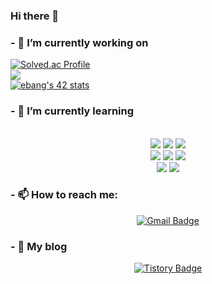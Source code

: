 ### Hi there 👋

<!--
**ebang091/ebang091** is a ✨ _special_ ✨ repository because its `README.md` (this file) appears on your GitHub profile.

Here are some ideas to get you started:

- 🔭 I’m currently working on 
- 🌱 I’m currently learning ...


- 👯 I’m looking to collaborate on ...
- 🤔 I’m looking for help with ...
- 💬 Ask me about ...
- 📫 How to reach me: dskhe8@gmail.com
- 😄 Pronouns: ...
- ⚡ Fun fact: ...
-->

### - 🔭 I’m currently working on <br>

[![Solved.ac Profile](http://mazassumnida.wtf/api/v2/generate_badge?boj=dkssudgkgl)](https://solved.ac/dkssudgkgl/)
<br>
<img src="https://img.shields.io/badge/Seoul-000000?style=for-the-badge&logo=42&logoColor=white" />
<br>
[![ebang's 42 stats](https://badge42.vercel.app/api/v2/cldoh8jyx00440glcmxryvfic/stats?cursusId=21&coalitionId=87)](https://github.com/JaeSeoKim/badge42)
<br>


### - 🌱 I’m currently learning
<div align="center">
	<br>
</div>

<div align="center">
	<img src="https://img.shields.io/badge/linux-FCC624?style=for-the-badge&logo=linux&logoColor=black">
	<img src="https://img.shields.io/badge/C-A8B9CC?style=for-the-badge&logo=C&logoColor=white" />
	<img src="https://img.shields.io/badge/C++-00599C?style=for-the-badge&logo=c%2B%2B&logoColor=white" / >
	<br>
	<img src="https://img.shields.io/badge/HTML5-E34F26?style=for-the-badge&logo=HTML5&logoColor=white" />
	<img src="https://img.shields.io/badge/CSS3-1572B6?style=for-the-badge&logo=CSS3&logoColor=white" />
	<img src="https://img.shields.io/badge/Javascript-F7DF1E?style=for-the-badge&logo=Javascript&logoColor=black" />
	<br>
	<img src="https://img.shields.io/badge/python-3776AB?style=for-the-badge&logo=python&logoColor=white" />
	<img src="https://img.shields.io/badge/MYSQL-4479A1?style=for-the-badge&logo=MYSQL&logoColor=white" />

</div>


### - 📫 How to reach me:
<div align="center">

[![Gmail Badge](https://img.shields.io/badge/Gmail-d14836?style=flat-square&logo=Gmail&logoColor=white&link=mailto:dskhe8@gmail.com)](mailto:dskhe8@gmail.com)<br>

</div>

### - 💬 My blog
<div align="center">

[![Tistory Badge](https://img.shields.io/badge/Tistory-000000?style=flat-square&logo=Tistory&logoColor=white&link=https://www.ebang.tistory.com)](https://www.ebang.tistory.com)<br>
	
</div>

